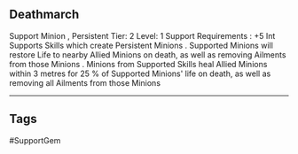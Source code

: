 ## Deathmarch
Support
Minion , Persistent
Tier: 2
Level: 1
Support Requirements : +5 Int
Supports Skills which create Persistent Minions . Supported Minions will restore Life to nearby Allied Minions on death, as well as removing Ailments from those Minions .
Minions from Supported Skills heal Allied Minions within 3 metres for 25 % of Supported Minions' life on death, as well as removing all Ailments from those Minions

---
## Tags
#SupportGem
